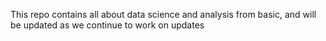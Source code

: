 This repo contains all about data science and analysis from basic, and will be updated as we continue to work on updates

